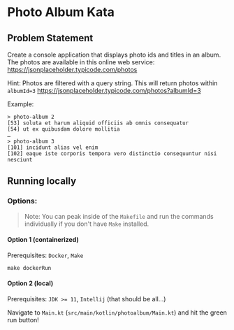 # Photo Album Kata

## Problem Statement

Create a console application that displays photo ids and titles in an album. The photos are available in this online web
service: https://jsonplaceholder.typicode.com/photos

Hint: Photos are filtered with a query string. This will return photos within `albumId=3`
https://jsonplaceholder.typicode.com/photos?albumId=3

Example:
```
> photo-album 2
[53] soluta et harum aliquid officiis ab omnis consequatur
[54] ut ex quibusdam dolore mollitia
…
> photo-album 3
[101] incidunt alias vel enim
[102] eaque iste corporis tempora vero distinctio consequuntur nisi nesciunt
```


## Running locally

### Options:

> Note: You can peak inside of the `Makefile` and run the commands individually if you don't have `Make` installed.

#### Option 1 (containerized)

Prerequisites: `Docker`, `Make`

`make dockerRun`

#### Option 2 (local)

Prerequisites: `JDK >= 11`, `Intellij` (that should be all...)

Navigate to `Main.kt` (`src/main/kotlin/photoalbum/Main.kt`) and hit the green run button!
